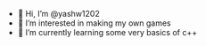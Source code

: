 - 👋 Hi, I’m @yashw1202
- 👀 I’m interested in making my own games
- 🌱 I’m currently learning some very basics of c++


<!---
yashw1202/yashw1202 is a ✨ special ✨ repository because its `README.md` (this file) appears on your GitHub profile.
You can click the Preview link to take a look at your changes.
--->
